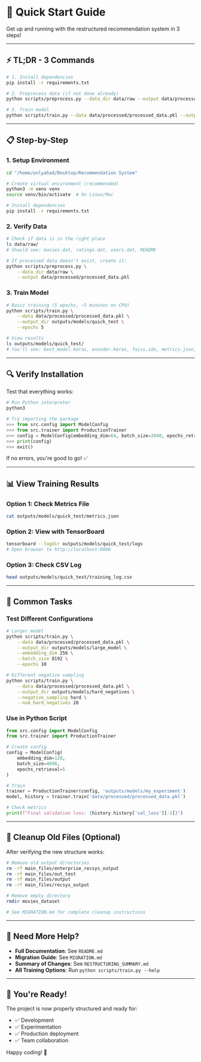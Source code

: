 # 🚀 Quick Start Guide

Get up and running with the restructured recommendation system in 3 steps!

---

## ⚡ TL;DR - 3 Commands

```bash
# 1. Install dependencies
pip install -r requirements.txt

# 2. Preprocess data (if not done already)
python scripts/preprocess.py --data_dir data/raw --output data/processed/processed_data.pkl

# 3. Train model
python scripts/train.py --data data/processed/processed_data.pkl --output_dir outputs/models/experiment_001 --epochs 5
```

---

## 📋 Step-by-Step

### 1. Setup Environment

```bash
cd "/home/onlyahad/Desktop/Recommendation System"

# Create virtual environment (recommended)
python3 -m venv venv
source venv/bin/activate  # On Linux/Mac

# Install dependencies
pip install -r requirements.txt
```

### 2. Verify Data

```bash
# Check if data is in the right place
ls data/raw/
# Should see: movies.dat, ratings.dat, users.dat, README

# If processed data doesn't exist, create it:
python scripts/preprocess.py \
    --data_dir data/raw \
    --output data/processed/processed_data.pkl
```

### 3. Train Model

```bash
# Basic training (5 epochs, ~5 minutes on CPU)
python scripts/train.py \
    --data data/processed/processed_data.pkl \
    --output_dir outputs/models/quick_test \
    --epochs 5

# View results
ls outputs/models/quick_test/
# You'll see: best_model.keras, encoder.keras, faiss.idx, metrics.json, training_log.csv
```

---

## 🔍 Verify Installation

Test that everything works:

```python
# Run Python interpreter
python3

# Try importing the package
>>> from src.config import ModelConfig
>>> from src.trainer import ProductionTrainer
>>> config = ModelConfig(embedding_dim=64, batch_size=2048, epochs_retrieval=1)
>>> print(config)
>>> exit()
```

If no errors, you're good to go! ✅

---

## 📊 View Training Results

### Option 1: Check Metrics File
```bash
cat outputs/models/quick_test/metrics.json
```

### Option 2: View with TensorBoard
```bash
tensorboard --logdir outputs/models/quick_test/logs
# Open browser to http://localhost:6006
```

### Option 3: Check CSV Log
```bash
head outputs/models/quick_test/training_log.csv
```

---

## 🎯 Common Tasks

### Test Different Configurations

```bash
# Larger model
python scripts/train.py \
    --data data/processed/processed_data.pkl \
    --output_dir outputs/models/large_model \
    --embedding_dim 256 \
    --batch_size 8192 \
    --epochs 10

# Different negative sampling
python scripts/train.py \
    --data data/processed/processed_data.pkl \
    --output_dir outputs/models/hard_negatives \
    --negative_sampling hard \
    --num_hard_negatives 20
```

### Use in Python Script

```python
from src.config import ModelConfig
from src.trainer import ProductionTrainer

# Create config
config = ModelConfig(
    embedding_dim=128,
    batch_size=4096,
    epochs_retrieval=5
)

# Train
trainer = ProductionTrainer(config, 'outputs/models/my_experiment')
model, history = trainer.train('data/processed/processed_data.pkl')

# Check metrics
print(f"Final validation loss: {history.history['val_loss'][-1]}")
```

---

## 🧹 Cleanup Old Files (Optional)

After verifying the new structure works:

```bash
# Remove old output directories
rm -rf main_files/enterprise_recsys_output
rm -rf main_files/out_test
rm -rf main_files/output
rm -rf main_files/recsys_output

# Remove empty directory
rmdir movies_dataset

# See MIGRATION.md for complete cleanup instructions
```

---

## 📖 Need More Help?

- **Full Documentation**: See `README.md`
- **Migration Guide**: See `MIGRATION.md`
- **Summary of Changes**: See `RESTRUCTURING_SUMMARY.md`
- **All Training Options**: Run `python scripts/train.py --help`

---

## 🎉 You're Ready!

The project is now properly structured and ready for:
- ✅ Development
- ✅ Experimentation
- ✅ Production deployment
- ✅ Team collaboration

Happy coding! 🚀

